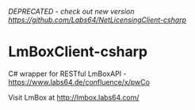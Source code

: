 *DEPRECATED - check out new version https://github.com/Labs64/NetLicensingClient-csharp*

# LmBoxClient-csharp

C# wrapper for RESTful LmBoxAPI - https://www.labs64.de/confluence/x/pwCo

Visit LmBox at http://lmbox.labs64.com/

